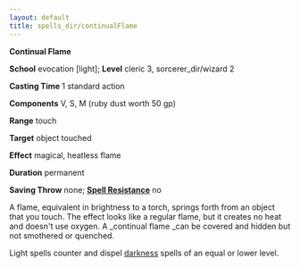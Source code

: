 ```yaml
---
layout: default
title: spells_dir/continualFlame
---
```

 **Continual Flame**

**School** evocation [light]; **Level** cleric 3, sorcerer_dir/wizard 2

**Casting Time** 1 standard action

**Components** V, S, M (ruby dust worth 50 gp)

**Range** touch

**Target** object touched

**Effect** magical, heatless flame

**Duration** permanent

**Saving Throw** none; **[Spell Resistance](../glossary#_spell-resistance)** no

A flame, equivalent in brightness to a torch, springs forth from an object that you touch. The effect looks like a regular flame, but it creates no heat and doesn't use oxygen. A _continual flame _can be covered and hidden but not smothered or quenched.

Light spells counter and dispel [darkness](darkness#_darkness) spells of an equal or lower level.

